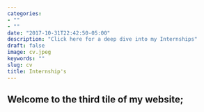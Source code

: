 ```yaml
---
categories:
- ""
- ""
date: "2017-10-31T22:42:50-05:00"
description: "Click here for a deep dive into my Internships"
draft: false
image: cv.jpeg
keywords: ""
slug: cv
title: Internship's
---
```


## **Welcome to the third tile of my website;**

